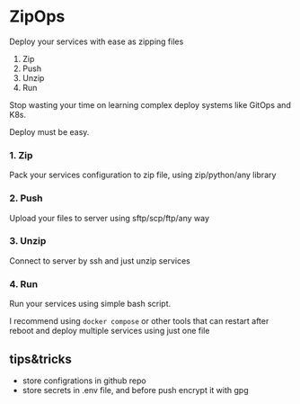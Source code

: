 # ZipOps
Deploy your services with ease as zipping files

1. Zip
2. Push
3. Unzip
4. Run

Stop wasting your time on learning complex deploy systems like GitOps and K8s.

Deploy must be easy.

### 1. Zip

Pack your services configuration to zip file, using zip/python/any library

### 2. Push

Upload your files to server using sftp/scp/ftp/any way

### 3. Unzip

Connect to server by ssh and just unzip services

### 4. Run

Run your services using simple bash script.

I recommend using `docker compose` or other tools that can restart after reboot and deploy multiple services using just one file

## tips&tricks
- store configrations in github repo
- store secrets in .env file, and before push encrypt it with gpg


